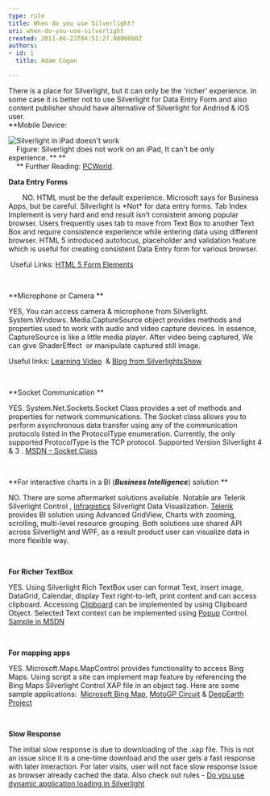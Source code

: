 ```yaml
---
type: rule
title: When do you use Silverlight?
uri: when-do-you-use-silverlight
created: 2011-06-22T04:51:27.0000000Z
authors:
- id: 1
  title: Adam Cogan

---
```


 There is a place for Silverlight, but it can only be the 'richer' experience. In some case it is better not to use Silverlight for Data Entry Form and also content publisher should have alternative of Silverlight for Andriod & iOS user.<br> 
**Mobile Device: 

![Silverlight in iPad doesn't work](/SoftwareDevelopment/RulesToBetterSilverLight/PublishingImages/SilverlightInIPad.png)
<br>    Figure: Silverlight does not work on an iPad, It can't be only experience. ** **
<br>    ** Further Reading: [PCWorld](http&#58;//www.pcworld.com/article/193540/ipad_proves_that_apple_wants_to_kill_flash.html).

**Data Entry Forms**

       NO. HTML must be the default experience. Microsoft says for Business Apps, but be careful. Silverlight is \*Not\* for data entry forms. Tab Index Implement is very hard and end result isn’t consistent among popular browser. Users frequently uses tab to move from Text Box to another Text Box and require consistence experience while entering data using different browser. HTML 5 introduced autofocus, placeholder and validation feature which is useful for creating consistent Data Entry form for various browser.

 Useful Links: [HTML 5 Form Elements](http&#58;//www.xoriant.com/blog/software-product-development/html5-series-part-3-html5-form-elements.html)

 

**Microphone or Camera **

YES, You can access camera & microphone from Silverlight. System.Windows. Media.CaptureSource object provides methods and properties used to work with audio and video capture devices. In essence, CaptureSource is like a little media player. After video being captured, We can give ShaderEffect  or manipulate captured still image. 

Useful links: [Learning Video](http&#58;//www.silverlight.net/learn/videos/silverlight-4-videos/access-web-camera-microphone/)  & [Blog from SilverlightsShow](http&#58;//www.silverlightshow.net/items/Capturing-the-Webcam-in-Silverlight-4.aspx)

 

**Socket Communication **

YES. System.Net.Sockets.Socket Class provides a set of methods and properties for network communications. The Socket class allows you to perform asynchronous data transfer using any of the communication protocols listed in the ProtocolType enumeration. Currently, the only supported ProtocolType is the TCP protocol. Supported Version Silverlight 4 & 3 . [MSDN – Socket Class](http&#58;//msdn.microsoft.com/en-us/library/system.net.sockets.socket%28v=vs.95%29.aspx)

 


**For interactive charts in a BI (*****Business Intelligence*****) solution **

NO. There are some aftermarket solutions available. Notable are Telerik Silverlight Control , [Infragistics](http&#58;//www.infragistics.com/dotnet/netadvantage/silverlight/data-visualization.aspx#Overview) Silverlight Data Visualization. [Telerik](http&#58;//www.telerik.com/products/new-silverlight-controls.aspx) provides BI solution using Advanced GridView, Charts with zooming, scrolling, multi-level resource grouping. Both solutions use shared API across Silverlight and WPF, as a result product user can visualize data in more flexible way. 

 


**For Richer TextBox**

YES. Using Silverlight Rich TextBox user can format Text, insert image, DataGrid, Calendar, display Text right-to-left, print content and can access clipboard. Accessing [Clipboard](http&#58;//msdn.microsoft.com/en-us/library/system.windows.clipboard%28v=vs.95%29.aspx) can be implemented by using Clipboard Object. Selected Text context can be implemented using [Popup](http&#58;//msdn.microsoft.com/en-us/library/system.windows.controls.primitives.popup%28v=vs.95%29.aspx) Control.  [Sample in MSDN](http&#58;//msdn.microsoft.com/en-us/library/ff426926%28v=vs.95%29.aspx) 

 

**For mapping apps**

YES. Microsoft.Maps.MapControl provides functionality to access Bing Maps. Using script a site can implement map feature by referencing the Bing Maps Silverlight Control XAP file in an object tag. Here are some sample applications:  [Microsoft Bing Map](http&#58;//www.microsoft.com/maps/isdk/silverlight/), [MotoGP Circuit](http&#58;//www.valentinorossi.fr/bingMapMotoGP.htm#/MotoGPCircuitPage) & [DeepEarth Project](http&#58;//deepearth.codeplex.com/)

 

**Slow Response**

The initial slow response is due to downloading of the .xap file. This is not an issue since it is a one-time download and the user gets a fast response with later interaction. For later visits, user will not face slow response issue as browser already cached the data. Also check out rules - [Do you use dynamic application loading in Silverlight](/SoftwareDevelopment/RulesToBetterSilverLight/Pages/Do-you-use-dynamic-application-loading-in-Silverlight.aspx)

